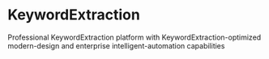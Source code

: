 # KeywordExtraction
Professional KeywordExtraction platform with KeywordExtraction-optimized modern-design and enterprise intelligent-automation capabilities
